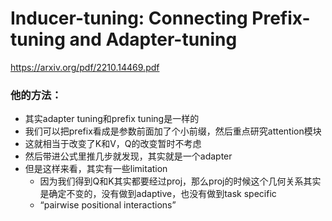 # Inducer-tuning: Connecting Prefix-tuning and Adapter-tuning

https://arxiv.org/pdf/2210.14469.pdf

### 他的方法：

* 其实adapter tuning和prefix tuning是一样的
* 我们可以把prefix看成是参数前面加了个小前缀，然后重点研究attention模块
* 这就相当于改变了K和V，Q的改变暂时不考虑
* 然后带进公式里推几步就发现，其实就是一个adapter
* 但是这样来看，其实有一些limitation
  * 因为我们得到Q和K其实都要经过proj，那么proj的时候这个几何关系其实是确定不变的，没有做到adaptive，也没有做到task specific
  * “pairwise positional interactions”

